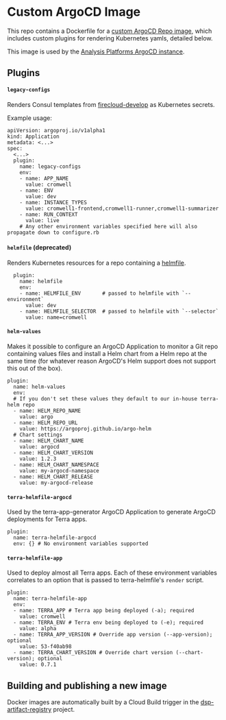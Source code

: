 # Custom ArgoCD Image

This repo contains a Dockerfile for a [custom ArgoCD Repo image](https://argoproj.github.io/argo-cd/operator-manual/custom_tools/), which includes custom plugins for rendering Kubernetes yamls, detailed below.

This image is used by the [Analysis Platforms ArgoCD instance](https://ap-argocd.dsp-devops.broadinstitute.org).

## Plugins

#### `legacy-configs`

Renders Consul templates from [firecloud-develop](https://github.com/broadinstitute/firecloud-develop) as Kubernetes secrets.

Example usage:

    apiVersion: argoproj.io/v1alpha1
    kind: Application
    metadata: <...>
    spec:
      <...>
      plugin:
        name: legacy-configs
        env:
        - name: APP_NAME
          value: cromwell
        - name: ENV
          value: dev
        - name: INSTANCE_TYPES
          value: cromwell1-frontend,cromwell1-runner,cromwell1-summarizer
        - name: RUN_CONTEXT
          value: live
        # Any other environment variables specified here will also propagate down to configure.rb


#### `helmfile` (**deprecated**)

Renders Kubernetes resources for a repo containing a [helmfile](https://github.com/roboll/helmfile).

      plugin:
        name: helmfile
        env:
        - name: HELMFILE_ENV       # passed to helmfile with `--environment`
          value: dev
        - name: HELMFILE_SELECTOR  # passed to helmfile with `--selector`
          value: name=cromwell

#### `helm-values`

Makes it possible to configure an ArgoCD Application to monitor a Git repo containing values files and install a Helm chart from a Helm repo at the same time (for whatever reason ArgoCD's Helm support does not support this out of the box).

    plugin:
      name: helm-values
      env:
      # If you don't set these values they default to our in-house terra-helm repo
      - name: HELM_REPO_NAME
        value: argo
      - name: HELM_REPO_URL
        value: https://argoproj.github.io/argo-helm
      # Chart settings
      - name: HELM_CHART_NAME
        value: argocd
      - name: HELM_CHART_VERSION
        value: 1.2.3
      - name: HELM_CHART_NAMESPACE
        value: my-argocd-namespace
      - name: HELM_CHART_RELEASE
        value: my-argocd-release

#### `terra-helmfile-argocd`

Used by the terra-app-generator ArgoCD Application to generate ArgoCD deployments for Terra apps.

    plugin:
      name: terra-helmfile-argocd
      env: {} # No environment variables supported

#### `terra-helmfile-app`

Used to deploy almost all Terra apps. Each of these environment variables correlates to an option that is passed to terra-helmfile's `render` script.

    plugin:
      name: terra-helmfile-app
      env:
      - name: TERRA_APP # Terra app being deployed (-a); required
        value: cromwell
      - name: TERRA_ENV # Terra env being deployed to (-e); required
        value: alpha
      - name: TERRA_APP_VERSION # Override app version (--app-version); optional
        value: 53-f40ab98
      - name: TERRA_CHART_VERSION # Override chart version (--chart-version); optional
        value: 0.7.1

## Building and publishing a new image

Docker images are automatically built by a Cloud Build trigger in the [dsp-artifact-registry](https://console.cloud.google.com/cloud-build/triggers?project=dsp-artifact-registry) project.
